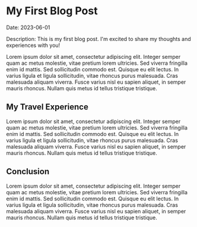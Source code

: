 # My First Blog Post
Date: 2023-06-01

Description: This is my first blog post. I'm excited to share my thoughts and experiences with you!

Lorem ipsum dolor sit amet, consectetur adipiscing elit. Integer semper quam ac metus molestie, vitae pretium lorem ultricies. Sed viverra fringilla enim id mattis. Sed sollicitudin commodo est. Quisque eu elit lectus. In varius ligula et ligula sollicitudin, vitae rhoncus purus malesuada. Cras malesuada aliquam viverra. Fusce varius nisl eu sapien aliquet, in semper mauris rhoncus. Nullam quis metus id tellus tristique tristique.

## My Travel Experience
Lorem ipsum dolor sit amet, consectetur adipiscing elit. Integer semper quam ac metus molestie, vitae pretium lorem ultricies. Sed viverra fringilla enim id mattis. Sed sollicitudin commodo est. Quisque eu elit lectus. In varius ligula et ligula sollicitudin, vitae rhoncus purus malesuada. Cras malesuada aliquam viverra. Fusce varius nisl eu sapien aliquet, in semper mauris rhoncus. Nullam quis metus id tellus tristique tristique.

## Conclusion
Lorem ipsum dolor sit amet, consectetur adipiscing elit. Integer semper quam ac metus molestie, vitae pretium lorem ultricies. Sed viverra fringilla enim id mattis. Sed sollicitudin commodo est. Quisque eu elit lectus. In varius ligula et ligula sollicitudin, vitae rhoncus purus malesuada. Cras malesuada aliquam viverra. Fusce varius nisl eu sapien aliquet, in semper mauris rhoncus. Nullam quis metus id tellus tristique tristique.
